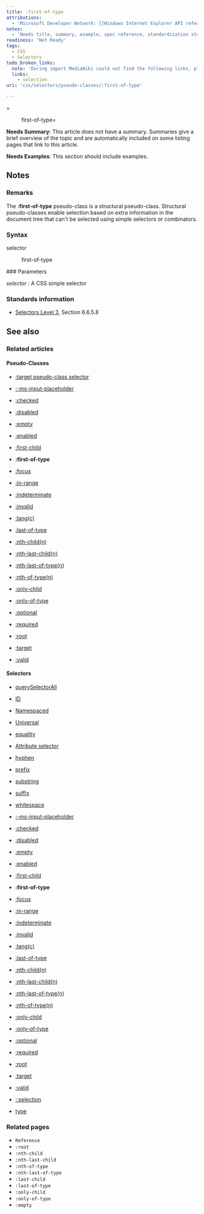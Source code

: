 ```yaml
---
title: :first-of-type
attributions:
  - 'Microsoft Developer Network: [[Windows Internet Explorer API reference](http://msdn.microsoft.com/en-us/library/ie/hh828809%28v=vs.85%29.aspx) Article]'
notes:
  - 'Needs title, summary, example, spec reference, standardization status, remove topic cluster flags'
readiness: 'Not Ready'
tags:
  - CSS
  - Selectors
todo_broken_links:
  note: 'During import MediaWiki could not find the following links, please fix and adjust this list.'
  links:
    - selection
uri: 'css/selectors/pseudo-classes/:first-of-type'

---
```

=

<dl>
<dd>
first-of-type=

</dd>
</dl>

**Needs Summary**: This article does not have a summary. Summaries give a brief overview of the topic and are automatically included on some listing pages that link to this article.

**Needs Examples**: This section should include examples.

## Notes

### Remarks

The **:first-of-type** pseudo-class is a structural pseudo-class. Structural pseudo-classes enable selection based on extra information in the document tree that can't be selected using simple selectors or combinators.

### Syntax

selector

<dl>
<dd>
first-of-type

</dd>
</dl>
### Parameters

*selector*
:   A CSS simple selector

### Standards information

-   [Selectors Level 3](http://go.microsoft.com/fwlink/p/?linkid=199783), Section 6.6.5.8

## See also

### Related articles

#### Pseudo-Classes

-   [:target pseudo-class selector](/CSS/Selectors/pseudo-classes/:target)

-   [:-ms-input-placeholder](/css/selectors/pseudo-classes/:-ms-input-placeholder)

-   [:checked](/css/selectors/pseudo-classes/:checked)

-   [:disabled](/css/selectors/pseudo-classes/:disabled)

-   [:empty](/css/selectors/pseudo-classes/:empty)

-   [:enabled](/css/selectors/pseudo-classes/:enabled)

-   [:first-child](/css/selectors/pseudo-classes/:first-child)

-   **:first-of-type**

-   [:focus](/css/selectors/pseudo-classes/:focus)

-   [:in-range](/css/selectors/pseudo-classes/:in-range)

-   [:indeterminate](/css/selectors/pseudo-classes/:indeterminate)

-   [:invalid](/css/selectors/pseudo-classes/:invalid)

-   [:lang(c)](/css/selectors/pseudo-classes/:lang(c))

-   [:last-of-type](/css/selectors/pseudo-classes/:last-of-type)

-   [:nth-child(n)](/css/selectors/pseudo-classes/:nth-child(n))

-   [:nth-last-child(n)](/css/selectors/pseudo-classes/:nth-last-child(n))

-   [:nth-last-of-type(n)](/css/selectors/pseudo-classes/:nth-last-of-type(n))

-   [:nth-of-type(n)](/css/selectors/pseudo-classes/:nth-of-type(n))

-   [:only-child](/css/selectors/pseudo-classes/:only-child)

-   [:only-of-type](/css/selectors/pseudo-classes/:only-of-type)

-   [:optional](/css/selectors/pseudo-classes/:optional)

-   [:required](/css/selectors/pseudo-classes/:required)

-   [:root](/css/selectors/pseudo-classes/:root)

-   [:target](/css/selectors/pseudo-classes/:target)

-   [:valid](/css/selectors/pseudo-classes/:valid)

#### Selectors

-   [querySelectorAll](/css/selectors_api/querySelectorAll)

-   [ID](/css/selectors/ID)

-   [Namespaced](/css/selectors/Namespaced)

-   [Universal](/css/selectors/Universal)

-   [equality](/css/selectors/attributes/equality)

-   [Attribute selector](/css/selectors/attributes/existence)

-   [hyphen](/css/selectors/attributes/hyphen)

-   [prefix](/css/selectors/attributes/prefix)

-   [substring](/css/selectors/attributes/substring)

-   [suffix](/css/selectors/attributes/suffix)

-   [whitespace](/css/selectors/attributes/whitespace)

-   [:-ms-input-placeholder](/css/selectors/pseudo-classes/:-ms-input-placeholder)

-   [:checked](/css/selectors/pseudo-classes/:checked)

-   [:disabled](/css/selectors/pseudo-classes/:disabled)

-   [:empty](/css/selectors/pseudo-classes/:empty)

-   [:enabled](/css/selectors/pseudo-classes/:enabled)

-   [:first-child](/css/selectors/pseudo-classes/:first-child)

-   **:first-of-type**

-   [:focus](/css/selectors/pseudo-classes/:focus)

-   [:in-range](/css/selectors/pseudo-classes/:in-range)

-   [:indeterminate](/css/selectors/pseudo-classes/:indeterminate)

-   [:invalid](/css/selectors/pseudo-classes/:invalid)

-   [:lang(c)](/css/selectors/pseudo-classes/:lang(c))

-   [:last-of-type](/css/selectors/pseudo-classes/:last-of-type)

-   [:nth-child(n)](/css/selectors/pseudo-classes/:nth-child(n))

-   [:nth-last-child(n)](/css/selectors/pseudo-classes/:nth-last-child(n))

-   [:nth-last-of-type(n)](/css/selectors/pseudo-classes/:nth-last-of-type(n))

-   [:nth-of-type(n)](/css/selectors/pseudo-classes/:nth-of-type(n))

-   [:only-child](/css/selectors/pseudo-classes/:only-child)

-   [:only-of-type](/css/selectors/pseudo-classes/:only-of-type)

-   [:optional](/css/selectors/pseudo-classes/:optional)

-   [:required](/css/selectors/pseudo-classes/:required)

-   [:root](/css/selectors/pseudo-classes/:root)

-   [:target](/css/selectors/pseudo-classes/:target)

-   [:valid](/css/selectors/pseudo-classes/:valid)

-   [::selection](/w/index.php?title=selection&action=edit&redlink=1)

-   [type](/css/selectors/type)

### Related pages

-   `Reference`
-   `:root`
-   `:nth-child`
-   `:nth-last-child`
-   `:nth-of-type`
-   `:nth-last-of-type`
-   `:last-child`
-   `:last-of-type`
-   `:only-child`
-   `:only-of-type`
-   `:empty`

